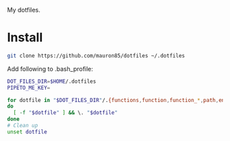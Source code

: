 My dotfiles.


# Install

```bash
git clone https://github.com/mauron85/dotfiles ~/.dotfiles
```

Add following to .bash_profile:

```bash
DOT_FILES_DIR=$HOME/.dotfiles
PIPETO_ME_KEY=

for dotfile in "$DOT_FILES_DIR"/.{functions,function,function_*,path,env,alias,grep,prompt,nvm,completion,custom};
do
  [ -f "$dotfile" ] && \. "$dotfile"
done
# Clean up
unset dotfile
```
